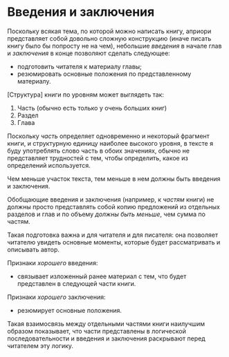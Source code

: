 
# Введения и заключения

Поскольку всякая тема, по которой можно написать книгу, априори
представляет собой довольно сложную конструкцию (иначе писать книгу
было бы попросту не на чем), небольшие *введения* в начале глав и
*заключения* в конце позволяют сделать следующее:
- подготовить читателя к материалу главы;
- резюмировать основные положения по представленному материалу.

[Структура] книги по уровням может выглядеть так:
1. Часть (обычно есть только у очень больших книг)
2. Раздел
3. Глава

Поскольку *часть* определяет одновременно и некоторый фрагмент книги,
и структурную единицу наиболее высокого уровня, в тексте я буду
употреблять слово часть в обоих значениях, обычно не представляет
трудностей с тем, чтобы определить, какое из определений
используется.

Чем меньше участок текста, тем меньше в нем должны быть введения и
заключения.

Обобщающие введения и заключения (например, к *частям* книги) не
должны просто представлять собой копию предложений из отдельных
разделов и глав и по объему *должны быть меньше*, чем сумма по частям.

Такая подготовка важна и для читателя и для писателя: она позволяет
читателю увидеть основные моменты, которые будет рассматривать и
описывать автор.

Признаки *хорошего* введения:
- связывает изложенный ранее материал с тем, что будет представлен в
следующей части книги.

Признаки *хорошего* заключения:
- резюмирует основные положения.

Такая взаимосвязь между отдельными частями книги наилучшим образом
показывает, что части представлены в логической последовательности и
введения и заключения раскрывают перед читателем эту логику.
